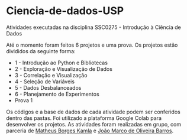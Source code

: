 # Ciencia-de-dados-USP
Atividades executadas na disciplina SSC0275 - Introdução à Ciência de Dados

Até o momento foram feitos 6 projetos e uma prova. Os projetos estão divididos da seguinte forma:

- 1 - Introdução ao Python e Bibliotecas 
- 2 - Exploração e Visualização de Dados
- 3 - Correlação e Visualização
- 4 - Seleção de Variáveis
- 5 - Dados Desbalanceados
- 6 - Planejamento de Experimentos
- Prova 1

Os códigos e a base de dados de cada atividade podem ser conferidos dentro das pastas. Foi utilizado a plataforma Google Colab para desenvolver os projetos. As atividades foram realizadas em grupo, com parceria de [Matheus Borges Kamla](github.com/MatheusBorgesKamla) e [João Marco de Oliveira Barros](github.com/JoaoMOBarros). 
